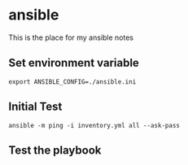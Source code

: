 # ansible
This is the place for my ansible notes

## Set environment variable

`export ANSIBLE_CONFIG=./ansible.ini`

## Initial Test

`ansible -m ping -i inventory.yml all --ask-pass`


## Test the playbook


